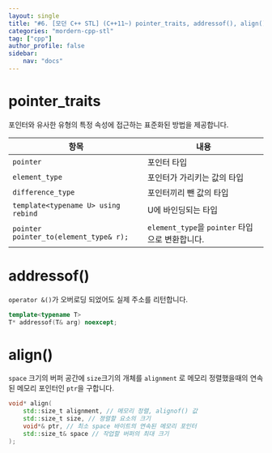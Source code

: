 ```yaml
---
layout: single
title: "#6. [모던 C++ STL] (C++11~) pointer_traits, addressof(), align()"
categories: "mordern-cpp-stl"
tag: ["cpp"]
author_profile: false
sidebar: 
    nav: "docs"
---
```


# pointer_traits

포인터와 유사한 유형의 특정 속성에 접근하는 표준화된 방법을 제공합니다.

|항목|내용|
|--|--|
|`pointer`|포인터 타입|
|`element_type`|포인터가 가리키는 값의 타입|
|`difference_type`|포인터끼리 뺀 값의 타입|
|`template<typename U> using rebind`|U에 바인딩되는 타입|
|`pointer pointer_to(element_type& r);`|`element_type`을 `pointer` 타입으로 변환합니다.|

# addressof()

`operator &()`가 오버로딩 되었어도 실제 주소를 리턴합니다.

```cpp
template<typename T>
T* addressof(T& arg) noexcept;
```

# align()

`space` 크기의 버퍼 공간에 `size`크기의 개체를 `alignment` 로 메모리 정렬했을때의 연속된 메모리 포인터인 `ptr`을 구합니다.

```cpp
void* align( 
    std::size_t alignment, // 메모리 정렬, alignof() 값
    std::size_t size, // 졍렬할 요소의 크기
    void*& ptr, // 최소 space 바이트의 연속된 메모리 포인터
    std::size_t& space // 작업할 버퍼의 최대 크기
);
```